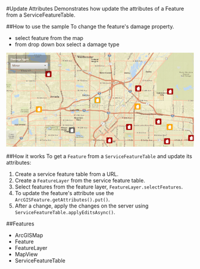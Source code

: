 #Update Attributes
Demonstrates how update the attributes of a Feature from a ServiceFeatureTable.

##How to use the sample
To change the feature's damage property.
  - select feature from the map
  - from drop down box select a damage type

![](UpdateAttributes.gif)

##How it works
To get a `Feature` from a `ServiceFeatureTable` and update its attributes:

1. Create a service feature table from a URL.
2. Create a `FeatureLayer` from the service feature table.
3. Select features from the feature layer, `FeatureLayer.selectFeatures`.
4. To update the feature's attribute use the `ArcGISFeature.getAttributes().put()`.
5. After a change, apply the changes on the server using `ServiceFeatureTable.applyEditsAsync()`.

##Features
- ArcGISMap
- Feature
- FeatureLayer
- MapView
- ServiceFeatureTable
